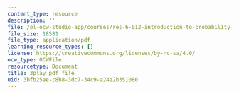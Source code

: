 ```yaml
---
content_type: resource
description: ''
file: /ol-ocw-studio-app/courses/res-6-012-introduction-to-probability-spring-2018/3bfb25aec8b83dc734c9a24e2b351080_-0pzpXHq_io.pdf
file_size: 18581
file_type: application/pdf
learning_resource_types: []
license: https://creativecommons.org/licenses/by-nc-sa/4.0/
ocw_type: OCWFile
resourcetype: Document
title: 3play pdf file
uid: 3bfb25ae-c8b8-3dc7-34c9-a24e2b351080
---
```

